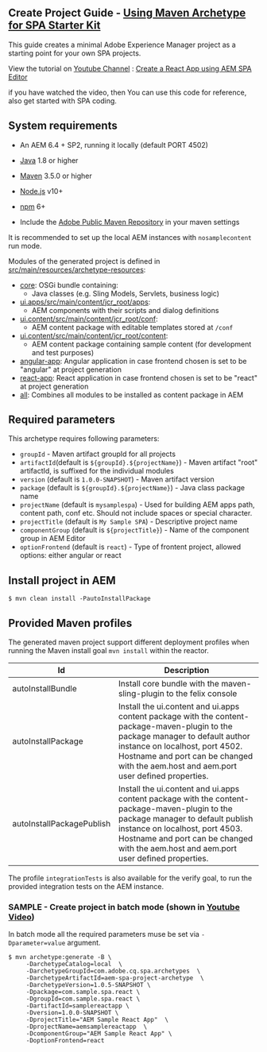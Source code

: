 ## Create Project Guide - [Using Maven Archetype for SPA Starter Kit](https://github.com/adobe/aem-spa-project-archetype)

This guide creates a minimal Adobe Experience Manager project as a starting point for your own SPA projects.

View the tutorial on [Youtube Channel](https://www.youtube.com/channel/UCPTNFDCUiyqOXcX4MGFNgNw) : [Create a React App using AEM SPA Editor](https://www.youtube.com/watch?v=H8CuxJrFUE8)

if you have watched the video, then You can use this code for reference, also get started with SPA coding.

## System requirements

- An AEM 6.4 + SP2, running it locally (default PORT 4502)
- [Java](https://www.java.com/en/download/) 1.8 or higher
- [Maven](https://maven.apache.org/) 3.5.0 or higher
- [Node.js](https://nodejs.org/en/) v10+
- [npm](https://www.npmjs.com/) 6+

- Include the [Adobe Public Maven Repository](adobe-public-maven-repo) in your maven settings

It is recommended to set up the local AEM instances with `nosamplecontent` run mode.

Modules of the generated project is defined in [src/main/resources/archetype-resources](src/main/resources):

* [core](core/): OSGi bundle containing:
  * Java classes (e.g. Sling Models, Servlets, business logic)
* [ui.apps/src/main/content/jcr_root/apps](content/jcr_root/apps/):
  * AEM components with their scripts and dialog definitions
* [ui.content/src/main/content/jcr_root/conf](content/jcr_root/conf/): 
  * AEM content package with editable templates stored at `/conf`
* [ui.content/src/main/content/jcr_root/content](content/jcr_root/content/): 
  * AEM content package containing sample content (for development and test purposes)
* [angular-app](angular-app/): Angular application in case frontend chosen is set to be "angular" at project generation 
* [react-app](react-app/): React application in case frontend chosen is set to be "react" at project generation 
* [all](all/): Combines all modules to be installed as content package in AEM

## Required parameters

This archetype requires following parameters:
- `groupId` - Maven artifact groupId for all projects
- `artifactId`(default is `${groupId}.${projectName}`) - Maven artifact "root" artifactId, is suffixed for the individual modules
- `version` (default is `1.0.0-SNAPSHOT`) - Maven artifact version
- `package` (default is `${groupId}.${projectName}`) - Java class package name
- `projectName` (default is `mysamplespa`) - Used for building AEM apps path, content path, conf etc. Should not include spaces or special character.
- `projectTitle` (default is `My Sample SPA`) - Descriptive project name
- `componentGroup` (default is `${projectTitle}`) - Name of the component group in AEM Editor
- `optionFrontend` (default is `react`) - Type of frontent project, allowed options: either angular or react

## Install project in AEM

```
$ mvn clean install -PautoInstallPackage
```

## Provided Maven profiles
The generated maven project support different deployment profiles when running the Maven install goal `mvn install` within the reactor.

Id                        | Description
--------------------------|------------------------------
autoInstallBundle         | Install core bundle with the maven-sling-plugin to the felix console
autoInstallPackage        | Install the ui.content and ui.apps content package with the content-package-maven-plugin to the package manager to default author instance on localhost, port 4502. Hostname and port can be changed with the aem.host and aem.port user defined properties. 
autoInstallPackagePublish | Install the ui.content and ui.apps content package with the content-package-maven-plugin to the package manager to default publish instance on localhost, port 4503. Hostname and port can be changed with the aem.host and aem.port user defined properties.

The profile `integrationTests` is also available for the verify goal, to run the provided integration tests on the AEM instance.

### SAMPLE - Create project in batch mode (shown in [Youtube Video](https://www.youtube.com/watch?v=H8CuxJrFUE8))

In batch mode all the required parameters muse be set via `-Dparameter=value` argument.
```
$ mvn archetype:generate -B \
     -DarchetypeCatalog=local  \
     -DarchetypeGroupId=com.adobe.cq.spa.archetypes  \
     -DarchetypeArtifactId=aem-spa-project-archetype  \
     -DarchetypeVersion=1.0.5-SNAPSHOT \
     -Dpackage=com.sample.spa.react \
     -DgroupId=com.sample.spa.react \
     -DartifactId=samplereactapp \
     -Dversion=1.0.0-SNAPSHOT \
     -DprojectTitle="AEM Sample React App"  \
     -DprojectName=aemsamplereactapp  \
     -DcomponentGroup="AEM Sample React App" \
     -DoptionFrontend=react
```
